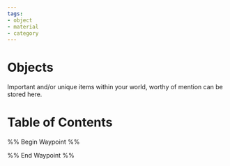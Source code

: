 ```yaml
---
tags:
- object
- material
- category
---
```

# Objects
Important and/or unique items within your world, worthy of mention can be stored here.
# Table of Contents
%% Begin Waypoint %%


%% End Waypoint %%